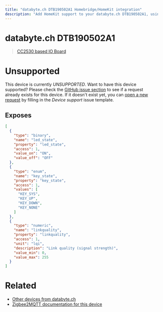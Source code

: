 ```yaml
---
title: "databyte.ch DTB190502A1 Homebridge/HomeKit integration"
description: "Add HomeKit support to your databyte.ch DTB190502A1, using Homebridge, Zigbee2MQTT and homebridge-z2m."
---
```

<!---
This file has been GENERATED using src/docgen/docgen.ts
DO NOT EDIT THIS FILE MANUALLY!
-->
# databyte.ch DTB190502A1
> [CC2530 based IO Board](https://databyte.ch/zigbee-dev-board-dtb190502a)


# Unsupported
This device is currently *UNSUPPORTED*.
Want to have this device supported? Please check the [GitHub issue section](https://github.com/itavero/homebridge-z2m/issues?q=DTB190502A1) to see if a request already exists for this device.
If it doesn't exist yet, you can [open a new request](https://github.com/itavero/homebridge-z2m/issues/new?assignees=&labels=enhancement&template=device_support.md&title=%5BDevice%5D+databyte.ch+DTB190502A1) by filling in the _Device support_ issue template.

## Exposes
```json
[
  {
    "type": "binary",
    "name": "led_state",
    "property": "led_state",
    "access": 1,
    "value_on": "ON",
    "value_off": "OFF"
  },
  {
    "type": "enum",
    "name": "key_state",
    "property": "key_state",
    "access": 1,
    "values": [
      "KEY_SYS",
      "KEY_UP",
      "KEY_DOWN",
      "KEY_NONE"
    ]
  },
  {
    "type": "numeric",
    "name": "linkquality",
    "property": "linkquality",
    "access": 1,
    "unit": "lqi",
    "description": "Link quality (signal strength)",
    "value_min": 0,
    "value_max": 255
  }
]
```
# Related
* [Other devices from databyte.ch](../index.md#databyte_ch)
* [Zigbee2MQTT documentation for this device](https://www.zigbee2mqtt.io/devices/DTB190502A1.html)
